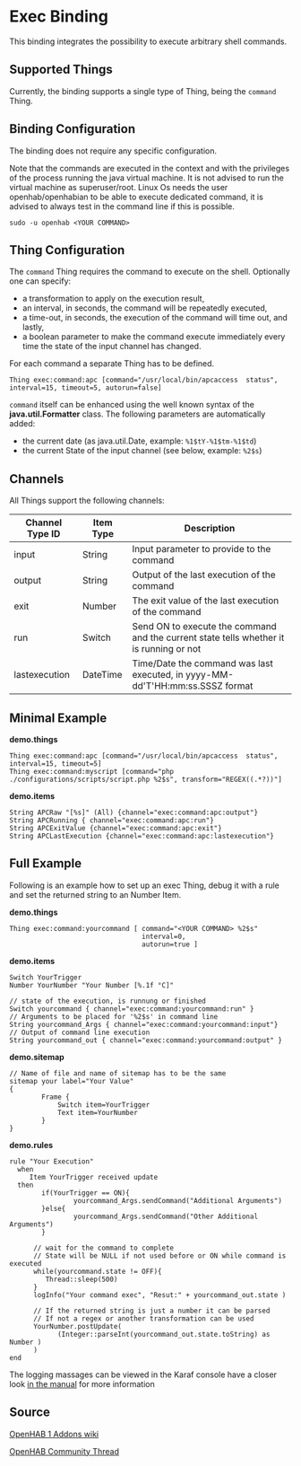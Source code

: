 # Exec Binding

This binding integrates the possibility to execute arbitrary shell commands.

## Supported Things

Currently, the binding supports a single type of Thing, being the ```command``` Thing.

## Binding Configuration

The binding does not require any specific configuration.

Note that the commands are executed in the context and with the privileges of the process running the java virtual machine. It is not advised to run the virtual machine as superuser/root. Linux Os needs the user openhab/openhabian to be able to execute dedicated command, it is advised to always test in the command line if this is possible.

```
sudo -u openhab <YOUR COMMAND>
```

## Thing Configuration

The ```command``` Thing requires the command to execute on the shell. Optionally one can specify:

-   a transformation to apply on the execution result,
-   an interval, in seconds, the command will be repeatedly executed,
-   a time-out, in seconds, the execution of the command will time out, and lastly,
-   a boolean parameter to make the command execute immediately every time the state of the input channel has changed.

For each command a separate Thing has to be defined.

```
Thing exec:command:apc [command="/usr/local/bin/apcaccess  status", interval=15, timeout=5, autorun=false]
```

```command``` itself can be enhanced using the well known syntax of the **java.util.Formatter** class. 
The following parameters are automatically added:

-   the current date (as java.util.Date, example: `%1$tY-%1$tm-%1$td`)
-   the current State of the input channel (see below, example: `%2$s`)

## Channels

All Things support the following channels:


| Channel Type ID | Item Type | Description                                                                             |
|-----------------|-----------|-----------------------------------------------------------------------------------------|
| input           | String    | Input parameter to provide to the command                                               |
| output          | String    | Output of the last execution of the command                                             |
| exit            | Number    | The exit value of the last execution of the command                                     |
| run             | Switch    | Send ON to execute the command and the current state tells whether it is running or not |
| lastexecution   | DateTime  | Time/Date the command was last executed, in yyyy-MM-dd'T'HH:mm:ss.SSSZ format           |


## Minimal Example

**demo.things**

```
Thing exec:command:apc [command="/usr/local/bin/apcaccess  status", interval=15, timeout=5]
Thing exec:command:myscript [command="php ./configurations/scripts/script.php %2$s", transform="REGEX((.*?))"]
```

**demo.items**

```
String APCRaw "[%s]" (All) {channel="exec:command:apc:output"}
String APCRunning { channel="exec:command:apc:run"}
String APCExitValue {channel="exec:command:apc:exit"}
String APCLastExecution {channel="exec:command:apc:lastexecution"}
```

## Full Example
Following is an example how to set up an exec Thing, debug it with a rule and set the returned string to an Number Item. 

**demo.things**
```
Thing exec:command:yourcommand [ command="<YOUR COMMAND> %2$s"
                                 interval=0,
                                 autorun=true ]
```

**demo.items**
```
Switch YourTrigger
Number YourNumber "Your Number [%.1f °C]"

// state of the execution, is runnung or finished
Switch yourcommand { channel="exec:command:yourcommand:run" }
// Arguments to be placed for '%2$s' in command line
String yourcommand_Args { channel="exec:command:yourcommand:input"}
// Output of command line execution 
String yourcommand_out { channel="exec:command:yourcommand:output" }
```

**demo.sitemap**
```
// Name of file and name of sitemap has to be the same
sitemap your label="Your Value"
{
        Frame {
            Switch item=YourTrigger
            Text item=YourNumber
        }
}
```

**demo.rules**
```
rule "Your Execution"
  when
     Item YourTrigger received update
  then
        if(YourTrigger == ON){
                yourcommand_Args.sendCommand("Additional Arguments")
        }else{
                yourcommand_Args.sendCommand("Other Additional Arguments")
        }

      // wait for the command to complete
      // State will be NULL if not used before or ON while command is executed
      while(yourcommand.state != OFF){
         Thread::sleep(500)
      }
      logInfo("Your command exec", "Resut:" + yourcommand_out.state )
      
      // If the returned string is just a number it can be parsed
      // If not a regex or another transformation can be used
      YourNumber.postUpdate(
            (Integer::parseInt(yourcommand_out.state.toString) as Number )
      )
end
```
The logging massages can be viewed in the Karaf console have a closer look [in the manual](http://docs.openhab.org/administration/console.html) for more information

## Source
[OpenHAB 1 Addons wiki](https://github.com/openhab/openhab1-addons/wiki/Raspberry-Pi-System-Temperature)

[OpenHAB Community Thread](https://community.openhab.org/t/reading-raspberry-pi-cpu-temp-with-exec-binding/4964)

